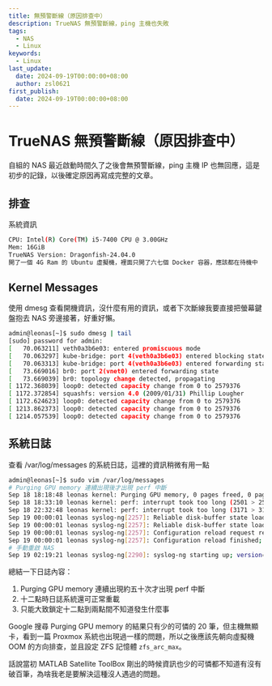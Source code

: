 ```yaml
---
title: 無預警斷線（原因排查中）
description: TrueNAS 無預警斷線，ping 主機也失敗
tags:
  - NAS
  - Linux
keywords:
  - Linux
last_update:
  date: 2024-09-19T00:00:00+08:00
  author: zsl0621
first_publish:
  date: 2024-09-19T00:00:00+08:00
---
```


# TrueNAS 無預警斷線（原因排查中）

自組的 NAS 最近啟動時間久了之後會無預警斷線，ping 主機 IP 也無回應，這是初步的記錄，以後確定原因再寫成完整的文章。

## 排查

系統資訊

```sh
CPU: Intel(R) Core(TM) i5-7400 CPU @ 3.00GHz
Mem: 16GiB
TrueNAS Version: Dragonfish-24.04.0
開了一個 4G Ram 的 Ubuntu 虛擬機，裡面只開了六七個 Docker 容器，應該都在待機中
```

## Kernel Messages

使用 dmesg 查看開機資訊，沒什麼有用的資訊，或者下次斷線我要直接把螢幕鍵盤抱去 NAS 旁邊接著，好重好懶。

```sh
admin@leonas[~]$ sudo dmesg | tail
[sudo] password for admin: 
[   70.063211] veth0a3b6e03: entered promiscuous mode
[   70.063297] kube-bridge: port 4(veth0a3b6e03) entered blocking state
[   70.063313] kube-bridge: port 4(veth0a3b6e03) entered forwarding state
[   73.669016] br0: port 2(vnet0) entered forwarding state
[   73.669039] br0: topology change detected, propagating
[ 1172.368039] loop0: detected capacity change from 0 to 2579376
[ 1172.372854] squashfs: version 4.0 (2009/01/31) Phillip Lougher
[ 1172.624623] loop0: detected capacity change from 0 to 2579376
[ 1213.862373] loop0: detected capacity change from 0 to 2579376
[ 1214.057539] loop0: detected capacity change from 0 to 2579376
```

## 系統日誌

查看 /var/log/messages 的系統日誌，這裡的資訊稍微有用一點

```sh {3}
admin@leonas[~]$ sudo vim /var/log/messages
# Purging GPU memory 連續出現後才出現 perf 中斷
Sep 18 18:18:48 leonas kernel: Purging GPU memory, 0 pages freed, 0 pages still pinned, 1 pages left available.
Sep 18 18:33:10 leonas kernel: perf: interrupt took too long (2501 > 2500), lowering kernel.perf_event_max_sample_rate to 79750
Sep 18 22:32:48 leonas kernel: perf: interrupt took too long (3171 > 3126), lowering kernel.perf_event_max_sample_rate to 63000
Sep 19 00:00:01 leonas syslog-ng[2257]: Reliable disk-buffer state loaded; filename='/audit/syslog-ng-00000.rqf', number_of_messages='0'
Sep 19 00:00:01 leonas syslog-ng[2257]: Reliable disk-buffer state loaded; filename='/audit/syslog-ng-00001.rqf', number_of_messages='0'
Sep 19 00:00:01 leonas syslog-ng[2257]: Configuration reload request received, reloading configuration;
Sep 19 00:00:01 leonas syslog-ng[2257]: Configuration reload finished;
# 手動重啟 NAS
Sep 19 02:19:21 leonas syslog-ng[2290]: syslog-ng starting up; version='3.38.'1
```

總結一下日誌內容：

1. Purging GPU memory 連續出現約五十次才出現 perf 中斷
2. 十二點時日誌系統還可正常重載
3. 只能大致鎖定十二點到兩點間不知道發生什麼事

Google 搜尋 Purging GPU memory 的結果只有少的可憐的 20 筆，但主機無顯卡，看到一篇 Proxmox 系統也出現過一樣的問題，所以之後應該先朝向虛擬機 OOM 的方向排查，並且設定 ZFS 記憶體 `zfs_arc_max`。

話說當初 MATLAB Satellite ToolBox 剛出的時候資訊也少的可憐都不知道有沒有破百筆，為啥我老是要解決這種沒人遇過的問題。
